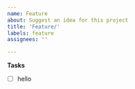 ```yaml
---
name: Feature
about: Suggest an idea for this project
title: 'Feature/'
labels: feature
assignees: ''

---
```


**Tasks**
- [ ] hello
